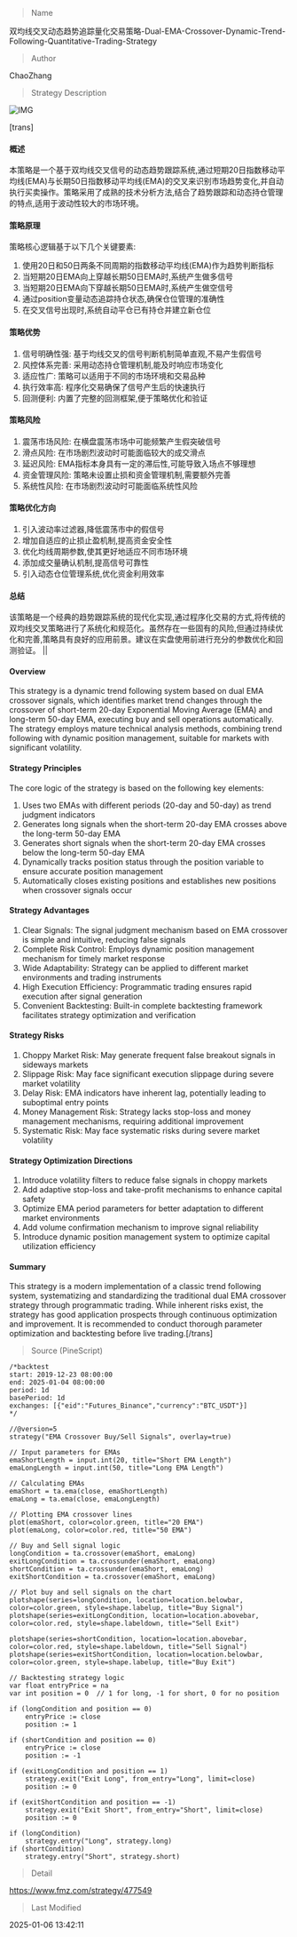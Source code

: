 
> Name

双均线交叉动态趋势追踪量化交易策略-Dual-EMA-Crossover-Dynamic-Trend-Following-Quantitative-Trading-Strategy

> Author

ChaoZhang

> Strategy Description

![IMG](https://www.fmz.com/upload/asset/174b148c822aeb8b19b.png)

[trans]
#### 概述
本策略是一个基于双均线交叉信号的动态趋势跟踪系统,通过短期20日指数移动平均线(EMA)与长期50日指数移动平均线(EMA)的交叉来识别市场趋势变化,并自动执行买卖操作。策略采用了成熟的技术分析方法,结合了趋势跟踪和动态持仓管理的特点,适用于波动性较大的市场环境。

#### 策略原理
策略核心逻辑基于以下几个关键要素:
1. 使用20日和50日两条不同周期的指数移动平均线(EMA)作为趋势判断指标
2. 当短期20日EMA向上穿越长期50日EMA时,系统产生做多信号
3. 当短期20日EMA向下穿越长期50日EMA时,系统产生做空信号
4. 通过position变量动态追踪持仓状态,确保仓位管理的准确性
5. 在交叉信号出现时,系统自动平仓已有持仓并建立新仓位

#### 策略优势
1. 信号明确性强: 基于均线交叉的信号判断机制简单直观,不易产生假信号
2. 风控体系完善: 采用动态持仓管理机制,能及时响应市场变化
3. 适应性广: 策略可以适用于不同的市场环境和交易品种
4. 执行效率高: 程序化交易确保了信号产生后的快速执行
5. 回测便利: 内置了完整的回测框架,便于策略优化和验证

#### 策略风险
1. 震荡市场风险: 在横盘震荡市场中可能频繁产生假突破信号
2. 滑点风险: 在市场剧烈波动时可能面临较大的成交滑点
3. 延迟风险: EMA指标本身具有一定的滞后性,可能导致入场点不够理想
4. 资金管理风险: 策略未设置止损和资金管理机制,需要额外完善
5. 系统性风险: 在市场剧烈波动时可能面临系统性风险

#### 策略优化方向
1. 引入波动率过滤器,降低震荡市中的假信号
2. 增加自适应的止损止盈机制,提高资金安全性
3. 优化均线周期参数,使其更好地适应不同市场环境
4. 添加成交量确认机制,提高信号可靠性
5. 引入动态仓位管理系统,优化资金利用效率

#### 总结
该策略是一个经典的趋势跟踪系统的现代化实现,通过程序化交易的方式,将传统的双均线交叉策略进行了系统化和规范化。虽然存在一些固有的风险,但通过持续优化和完善,策略具有良好的应用前景。建议在实盘使用前进行充分的参数优化和回测验证。 || 

#### Overview
This strategy is a dynamic trend following system based on dual EMA crossover signals, which identifies market trend changes through the crossover of short-term 20-day Exponential Moving Average (EMA) and long-term 50-day EMA, executing buy and sell operations automatically. The strategy employs mature technical analysis methods, combining trend following with dynamic position management, suitable for markets with significant volatility.

#### Strategy Principles
The core logic of the strategy is based on the following key elements:
1. Uses two EMAs with different periods (20-day and 50-day) as trend judgment indicators
2. Generates long signals when the short-term 20-day EMA crosses above the long-term 50-day EMA
3. Generates short signals when the short-term 20-day EMA crosses below the long-term 50-day EMA
4. Dynamically tracks position status through the position variable to ensure accurate position management
5. Automatically closes existing positions and establishes new positions when crossover signals occur

#### Strategy Advantages
1. Clear Signals: The signal judgment mechanism based on EMA crossover is simple and intuitive, reducing false signals
2. Complete Risk Control: Employs dynamic position management mechanism for timely market response
3. Wide Adaptability: Strategy can be applied to different market environments and trading instruments
4. High Execution Efficiency: Programmatic trading ensures rapid execution after signal generation
5. Convenient Backtesting: Built-in complete backtesting framework facilitates strategy optimization and verification

#### Strategy Risks
1. Choppy Market Risk: May generate frequent false breakout signals in sideways markets
2. Slippage Risk: May face significant execution slippage during severe market volatility
3. Delay Risk: EMA indicators have inherent lag, potentially leading to suboptimal entry points
4. Money Management Risk: Strategy lacks stop-loss and money management mechanisms, requiring additional improvement
5. Systematic Risk: May face systematic risks during severe market volatility

#### Strategy Optimization Directions
1. Introduce volatility filters to reduce false signals in choppy markets
2. Add adaptive stop-loss and take-profit mechanisms to enhance capital safety
3. Optimize EMA period parameters for better adaptation to different market environments
4. Add volume confirmation mechanism to improve signal reliability
5. Introduce dynamic position management system to optimize capital utilization efficiency

#### Summary
This strategy is a modern implementation of a classic trend following system, systematizing and standardizing the traditional dual EMA crossover strategy through programmatic trading. While inherent risks exist, the strategy has good application prospects through continuous optimization and improvement. It is recommended to conduct thorough parameter optimization and backtesting before live trading.[/trans]



> Source (PineScript)

``` pinescript
/*backtest
start: 2019-12-23 08:00:00
end: 2025-01-04 08:00:00
period: 1d
basePeriod: 1d
exchanges: [{"eid":"Futures_Binance","currency":"BTC_USDT"}]
*/

//@version=5
strategy("EMA Crossover Buy/Sell Signals", overlay=true)

// Input parameters for EMAs
emaShortLength = input.int(20, title="Short EMA Length")
emaLongLength = input.int(50, title="Long EMA Length")

// Calculating EMAs
emaShort = ta.ema(close, emaShortLength)
emaLong = ta.ema(close, emaLongLength)

// Plotting EMA crossover lines
plot(emaShort, color=color.green, title="20 EMA")
plot(emaLong, color=color.red, title="50 EMA")

// Buy and Sell signal logic
longCondition = ta.crossover(emaShort, emaLong)
exitLongCondition = ta.crossunder(emaShort, emaLong)
shortCondition = ta.crossunder(emaShort, emaLong)
exitShortCondition = ta.crossover(emaShort, emaLong)

// Plot buy and sell signals on the chart
plotshape(series=longCondition, location=location.belowbar, color=color.green, style=shape.labelup, title="Buy Signal")
plotshape(series=exitLongCondition, location=location.abovebar, color=color.red, style=shape.labeldown, title="Sell Exit")

plotshape(series=shortCondition, location=location.abovebar, color=color.red, style=shape.labeldown, title="Sell Signal")
plotshape(series=exitShortCondition, location=location.belowbar, color=color.green, style=shape.labelup, title="Buy Exit")

// Backtesting strategy logic
var float entryPrice = na
var int position = 0  // 1 for long, -1 for short, 0 for no position

if (longCondition and position == 0)
    entryPrice := close
    position := 1

if (shortCondition and position == 0)
    entryPrice := close
    position := -1

if (exitLongCondition and position == 1)
    strategy.exit("Exit Long", from_entry="Long", limit=close)
    position := 0

if (exitShortCondition and position == -1)
    strategy.exit("Exit Short", from_entry="Short", limit=close)
    position := 0

if (longCondition)
    strategy.entry("Long", strategy.long)
if (shortCondition)
    strategy.entry("Short", strategy.short)

```

> Detail

https://www.fmz.com/strategy/477549

> Last Modified

2025-01-06 13:42:11
